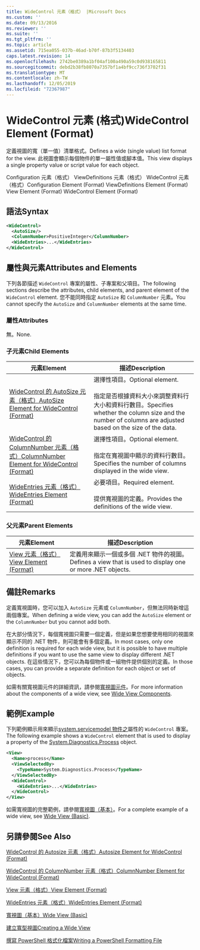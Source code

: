 ```yaml
---
title: WideControl 元素（格式） |Microsoft Docs
ms.custom: ''
ms.date: 09/13/2016
ms.reviewer: ''
ms.suite: ''
ms.tgt_pltfrm: ''
ms.topic: article
ms.assetid: 715ea055-037b-46ad-b70f-87b3f5134403
caps.latest.revision: 14
ms.openlocfilehash: 2742be0389a1bf04af100a490a59c0d938165811
ms.sourcegitcommit: debd2b38fb8070a7357bf1a4bf9cc736f3702f31
ms.translationtype: MT
ms.contentlocale: zh-TW
ms.lasthandoff: 12/05/2019
ms.locfileid: "72367987"
---
```

# <a name="widecontrol-element-format"></a><span data-ttu-id="bbcba-102">WideControl 元素 (格式)</span><span class="sxs-lookup"><span data-stu-id="bbcba-102">WideControl Element (Format)</span></span>

<span data-ttu-id="bbcba-103">定義視圖的寬（單一值）清單格式。</span><span class="sxs-lookup"><span data-stu-id="bbcba-103">Defines a wide (single value) list format for the view.</span></span> <span data-ttu-id="bbcba-104">此視圖會顯示每個物件的單一屬性值或腳本值。</span><span class="sxs-lookup"><span data-stu-id="bbcba-104">This view displays a single property value or script value for each object.</span></span>

<span data-ttu-id="bbcba-105">Configuration 元素（格式） ViewDefinitions 元素（格式） WideControl 元素（格式）</span><span class="sxs-lookup"><span data-stu-id="bbcba-105">Configuration Element (Format) ViewDefinitions Element (Format) View Element (Format) WideControl Element (Format)</span></span>

## <a name="syntax"></a><span data-ttu-id="bbcba-106">語法</span><span class="sxs-lookup"><span data-stu-id="bbcba-106">Syntax</span></span>

```xml
<WideControl>
  <AutoSize/>
  <ColumnNumber>PositiveInteger</ColumnNumber>
  <WideEntries>...</WideEntries>
</WideControl>
```

## <a name="attributes-and-elements"></a><span data-ttu-id="bbcba-107">屬性與元素</span><span class="sxs-lookup"><span data-stu-id="bbcba-107">Attributes and Elements</span></span>

<span data-ttu-id="bbcba-108">下列各節描述 `WideControl` 專案的屬性、子專案和父項目。</span><span class="sxs-lookup"><span data-stu-id="bbcba-108">The following sections describe the attributes, child elements, and parent element of the `WideControl` element.</span></span> <span data-ttu-id="bbcba-109">您不能同時指定 `AutoSize` 和 `ColumnNumber` 元素。</span><span class="sxs-lookup"><span data-stu-id="bbcba-109">You cannot specify the `AutoSize` and `ColumnNumber` elements at the same time.</span></span>

### <a name="attributes"></a><span data-ttu-id="bbcba-110">屬性</span><span class="sxs-lookup"><span data-stu-id="bbcba-110">Attributes</span></span>

<span data-ttu-id="bbcba-111">無。</span><span class="sxs-lookup"><span data-stu-id="bbcba-111">None.</span></span>

### <a name="child-elements"></a><span data-ttu-id="bbcba-112">子元素</span><span class="sxs-lookup"><span data-stu-id="bbcba-112">Child Elements</span></span>

|<span data-ttu-id="bbcba-113">元素</span><span class="sxs-lookup"><span data-stu-id="bbcba-113">Element</span></span>|<span data-ttu-id="bbcba-114">描述</span><span class="sxs-lookup"><span data-stu-id="bbcba-114">Description</span></span>|
|-------------|-----------------|
|[<span data-ttu-id="bbcba-115">WideControl 的 AutoSize 元素（格式）</span><span class="sxs-lookup"><span data-stu-id="bbcba-115">AutoSize Element for WideControl (Format)</span></span>](./autosize-element-for-widecontrol-format.md)|<span data-ttu-id="bbcba-116">選擇性項目。</span><span class="sxs-lookup"><span data-stu-id="bbcba-116">Optional element.</span></span><br /><br /> <span data-ttu-id="bbcba-117">指定是否根據資料大小來調整資料行大小和資料行數目。</span><span class="sxs-lookup"><span data-stu-id="bbcba-117">Specifies whether the column size and the number of columns are adjusted based on the size of the data.</span></span>|
|[<span data-ttu-id="bbcba-118">WideControl 的 ColumnNumber 元素（格式）</span><span class="sxs-lookup"><span data-stu-id="bbcba-118">ColumnNumber Element for WideControl (Format)</span></span>](./columnnumber-element-for-widecontrol-format.md)|<span data-ttu-id="bbcba-119">選擇性項目。</span><span class="sxs-lookup"><span data-stu-id="bbcba-119">Optional element.</span></span><br /><br /> <span data-ttu-id="bbcba-120">指定在寬視圖中顯示的資料行數目。</span><span class="sxs-lookup"><span data-stu-id="bbcba-120">Specifies the number of columns displayed in the wide view.</span></span>|
|[<span data-ttu-id="bbcba-121">WideEntries 元素（格式）</span><span class="sxs-lookup"><span data-stu-id="bbcba-121">WideEntries Element (Format)</span></span>](./wideentries-element-for-widecontrol-format.md)|<span data-ttu-id="bbcba-122">必要項目。</span><span class="sxs-lookup"><span data-stu-id="bbcba-122">Required element.</span></span><br /><br /> <span data-ttu-id="bbcba-123">提供寬視圖的定義。</span><span class="sxs-lookup"><span data-stu-id="bbcba-123">Provides the definitions of the wide view.</span></span>|

### <a name="parent-elements"></a><span data-ttu-id="bbcba-124">父元素</span><span class="sxs-lookup"><span data-stu-id="bbcba-124">Parent Elements</span></span>

|<span data-ttu-id="bbcba-125">元素</span><span class="sxs-lookup"><span data-stu-id="bbcba-125">Element</span></span>|<span data-ttu-id="bbcba-126">描述</span><span class="sxs-lookup"><span data-stu-id="bbcba-126">Description</span></span>|
|-------------|-----------------|
|[<span data-ttu-id="bbcba-127">View 元素（格式）</span><span class="sxs-lookup"><span data-stu-id="bbcba-127">View Element (Format)</span></span>](./view-element-format.md)|<span data-ttu-id="bbcba-128">定義用來顯示一個或多個 .NET 物件的視圖。</span><span class="sxs-lookup"><span data-stu-id="bbcba-128">Defines a view that is used to display one or more .NET objects.</span></span>|

## <a name="remarks"></a><span data-ttu-id="bbcba-129">備註</span><span class="sxs-lookup"><span data-stu-id="bbcba-129">Remarks</span></span>

<span data-ttu-id="bbcba-130">定義寬視圖時，您可以加入 `AutoSize` 元素或 `ColumnNumber`，但無法同時新增這兩個專案。</span><span class="sxs-lookup"><span data-stu-id="bbcba-130">When defining a wide view, you can add the `AutoSize` element or the `ColumnNumber` but you cannot add both.</span></span>

<span data-ttu-id="bbcba-131">在大部分情況下，每個寬視圖只需要一個定義，但是如果您想要使用相同的視圖來顯示不同的 .NET 物件，則可能會有多個定義。</span><span class="sxs-lookup"><span data-stu-id="bbcba-131">In most cases, only one definition is required for each wide view, but it is possible to have multiple definitions if you want to use the same view to display different .NET objects.</span></span> <span data-ttu-id="bbcba-132">在這些情況下，您可以為每個物件或一組物件提供個別的定義。</span><span class="sxs-lookup"><span data-stu-id="bbcba-132">In those cases, you can provide a separate definition for each object or set of objects.</span></span>

<span data-ttu-id="bbcba-133">如需有關寬視圖元件的詳細資訊，請參閱[寬視圖元件](./creating-a-wide-view.md)。</span><span class="sxs-lookup"><span data-stu-id="bbcba-133">For more information about the components of a wide view, see [Wide View Components](./creating-a-wide-view.md).</span></span>

## <a name="example"></a><span data-ttu-id="bbcba-134">範例</span><span class="sxs-lookup"><span data-stu-id="bbcba-134">Example</span></span>

<span data-ttu-id="bbcba-135">下列範例顯示用來顯示[system.servicemodel 物件之](/dotnet/api/System.Diagnostics.Process)屬性的 `WideControl` 專案。</span><span class="sxs-lookup"><span data-stu-id="bbcba-135">The following example shows a `WideControl` element that is used to display a property of the [System.Diagnostics.Process](/dotnet/api/System.Diagnostics.Process) object.</span></span>

```xml
<View>
  <Name>process</Name>
  <ViewSelectedBy>
    <TypeName>System.Diagnostics.Process</TypeName>
  </ViewSelectedBy>
  <WideControl>
    <WideEntries>...</WideEntries>
  </WideControl>
</View>
```

<span data-ttu-id="bbcba-136">如需寬視圖的完整範例，請參閱[寬視圖（基本）](./wide-view-basic.md)。</span><span class="sxs-lookup"><span data-stu-id="bbcba-136">For a complete example of a wide view, see [Wide View (Basic)](./wide-view-basic.md).</span></span>

## <a name="see-also"></a><span data-ttu-id="bbcba-137">另請參閱</span><span class="sxs-lookup"><span data-stu-id="bbcba-137">See Also</span></span>

[<span data-ttu-id="bbcba-138">WideControl 的 Autosize 元素（格式）</span><span class="sxs-lookup"><span data-stu-id="bbcba-138">Autosize Element for WideControl (Format)</span></span>](./autosize-element-for-widecontrol-format.md)

[<span data-ttu-id="bbcba-139">WideControl 的 ColumnNumber 元素（格式）</span><span class="sxs-lookup"><span data-stu-id="bbcba-139">ColumnNumber Element for WideControl (Format)</span></span>](./columnnumber-element-for-widecontrol-format.md)

[<span data-ttu-id="bbcba-140">View 元素（格式）</span><span class="sxs-lookup"><span data-stu-id="bbcba-140">View Element (Format)</span></span>](./view-element-format.md)

[<span data-ttu-id="bbcba-141">WideEntries 元素（格式）</span><span class="sxs-lookup"><span data-stu-id="bbcba-141">WideEntries Element (Format)</span></span>](./wideentries-element-for-widecontrol-format.md)

[<span data-ttu-id="bbcba-142">寬視圖（基本）</span><span class="sxs-lookup"><span data-stu-id="bbcba-142">Wide View (Basic)</span></span>](./wide-view-basic.md)

[<span data-ttu-id="bbcba-143">建立寬型視圖</span><span class="sxs-lookup"><span data-stu-id="bbcba-143">Creating a Wide View</span></span>](./creating-a-wide-view.md)

[<span data-ttu-id="bbcba-144">撰寫 PowerShell 格式化檔案</span><span class="sxs-lookup"><span data-stu-id="bbcba-144">Writing a PowerShell Formatting File</span></span>](./writing-a-powershell-formatting-file.md)
